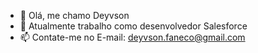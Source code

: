 - 👋 Olá, me chamo Deyvson
- 🤝 Atualmente trabalho como desenvolvedor Salesforce
- 📫 Contate-me no E-mail: deyvson.faneco@gmail.com
